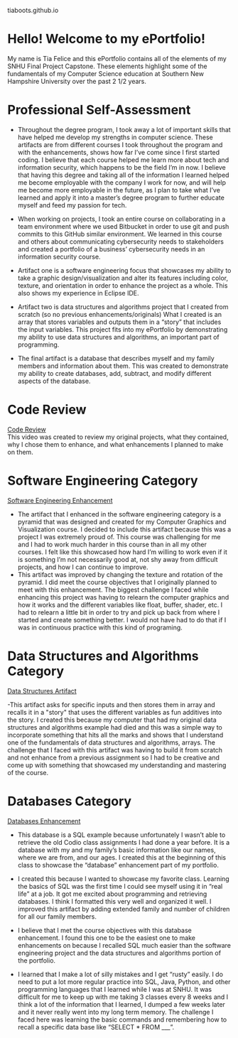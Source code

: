 tiaboots.github.io

# Hello! Welcome to my ePortfolio!

My name is Tia Felice and this ePortfolio contains all of the elements of my SNHU Final Project Capstone. These elements highlight some of the fundamentals of my Computer Science education at Southern New Hampshire University over the past 2 1/2 years.


# Professional Self-Assessment 
- Throughout the degree program, I took away a lot of important skills that have helped me develop my strengths in computer science. These artifacts are from different courses I took throughout the program and with the enhancements, shows how far I’ve come since I first started coding. I believe that each course helped me learn more about tech and information security, which happens to be the field I’m in now. I believe that having this degree and taking all of the information I learned helped me become employable with the company I work for now, and will help me become more employable in the future, as I plan to take what I’ve learned and apply it into a master’s degree program to further educate myself and feed my passion for tech.
- When working on projects, I took an entire course on collaborating in a team environment where we used Bitbucket in order to use git and push commits to this GitHub similar environment. We learned in this course and others about communicating cybersecurity needs to stakeholders and created a portfolio of a business’ cybersecurity needs in an information security course. 

- Artifact one is a software engineering focus that showcases my ability to take a graphic design/visualization and alter its features including color, texture, and orientation in order to enhance the project as a whole. This also shows my experience in Eclipse IDE.
- Artifact two is data structures and algorithms project that I created from scratch (so no previous enhancements/originals) What I created is an array that stores variables and outputs them in a “story” that includes the input variables. This project fits into my ePortfolio by demonstrating my ability to use data structures and algorithms, an important part of programming.

- The final artifact is a database that describes myself and my family members and information about them. This was created to demonstrate my ability to create databases, add, subtract, and modify different aspects of the database.


# Code Review
[Code Review](https://youtu.be/OyiSguHZ8mA)<br />
This video was created to review my original projects, what they contained, why I chose them to enhance, and what enhancements I planned to make on them.

# Software Engineering Category
[Software Engineering Enhancement](https://github.com/tiaboots/tiaboots.github.io/commit/126926be1f2ce48638db2fdd060cc15f55f831cb)<br />
- The artifact that I enhanced in the software engineering category is a pyramid that was designed and created for my Computer Graphics and Visualization course. I decided to include this artifact because this was a project I was extremely proud of. This course was challenging for me and I had to work much harder in this course than in all my other courses. I felt like this showcased how hard I’m willing to work even if it is something I’m not necessarily good at, not shy away from difficult projects, and how I can continue to improve. 
- This artifact was improved by changing the texture and rotation of the pyramid. I did meet the course objectives that I originally planned to meet with this enhancement. The biggest challenge I faced while enhancing this project was having to relearn the computer graphics and how it works and the different variables like float, buffer, shader, etc. I had to relearn a little bit in order to try and pick up back from where I started and create something better. I would not have had to do that if I was in continuous practice with this kind of programing.

# Data Structures and Algorithms Category
[Data Structures Artifact](https://youtu.be/OyiSguHZ8mA)<br />

-This artifact asks for specific inputs and then stores them in array and recalls it in a "story" that uses the different variables as fun additives into the story. I created this because my computer that had my original data structures and algorithms example had died and this was a simple way to incorporate something that hits all the marks and shows that I understand one of the fundamentals of data structures and algorithms, arrays. The challenge that I faced with this artifact was having to build it from scratch and not enhance from a previous assignment so I had to be creative and come up with something that showcased my understanding and mastering of the course. 


# Databases Category
[Databases Enhancement](https://github.com/tiaboots/tiaboots.github.io/commit/ece6cd720e51b9c7d9bc5cbc59239ece935e61ae)<br />

- This database is a SQL example because unfortunately I wasn’t able to retrieve the old Codio class assignments I had done a year before. It is a database with my and my family’s basic information like our names, where we are from, and our ages. I created this at the beginning of this class to showcase the “database” enhancement part of my portfolio.
- I created this because I wanted to showcase my favorite class. Learning the basics of SQL was the first time I could see myself using it in “real life” at a job. It got me excited about programming and retrieving databases. I think I formatted this very well and organized it well. I improved this artifact by adding extended family and number of children for all our family members.

- I believe that I met the course objectives with this database enhancement. I found this one to be the easiest one to make enhancements on because I recalled SQL much easier than the software engineering project and the data structures and algorithms portion of the portfolio.

- I learned that I make a lot of silly mistakes and I get “rusty” easily. I do need to put a lot more regular practice into SQL, Java, Python, and other programming languages that I learned while I was at SNHU. It was difficult for me to keep up with me taking 3 classes every 8 weeks and I think a lot of the information that I learned, I dumped a few weeks later and it never really went into my long term memory. The challenge I faced here was learning the basic commands and remembering how to recall a specific data base like “SELECT * FROM ___”.



